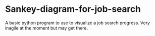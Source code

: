# Sankey-diagram-for-job-search
A basic python program to use to visualize a job search progress. Very inagile at the moment but may get there.
